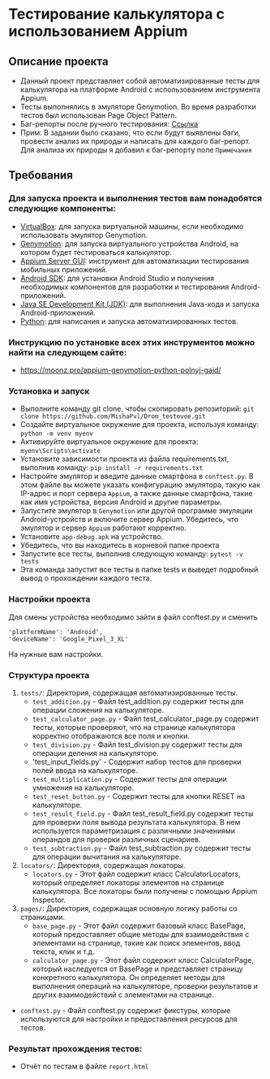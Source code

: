 # Тестирование калькулятора с использованием Appium
## Описание проекта

- Данный проект представляет собой автоматизированные тесты для калькулятора на платформе Android с использованием инструмента Appium.
- Тесты выполнялись в эмуляторе Genymotion. Во время разработки тестов был использован Page Object Pattern.
- Баг-репорты после ручного тестирования: [Ссылка](https://docs.google.com/spreadsheets/d/15OHJ3IiAB1wL-OE3U9GDCUK2B1oIkd_vVUs99dGPLaY/edit?usp=sharing)
- Прим: В задании было сказано, что если будут выявлены баги, провести анализ их природы и написать для каждого баг-репорт. Для анализа их природы я добавил к баг-репорту поле `Примечания`

## Требования

### Для запуска проекта и выполнения тестов вам понадобятся следующие компоненты:

- [VirtualBox](https://www.oracle.com/virtualization/technologies/vm/downloads/virtualbox-downloads.html?source=:ow:o:p:nav:mmddyyVirtualBoxHero&intcmp=:ow:o:p:nav:mmddyyVirtualBoxHero): для запуска виртуальной машины, если необходимо использовать эмулятор Genymotion.
- [Genymotion](https://www.genymotion.com/download/): для запуска виртуального устройства Android, на котором будет тестироваться калькулятор.
- [Appium Server GUI](https://github.com/appium/appium-desktop/releases/): инструмент для автоматизации тестирования мобильных приложений.
- [Android SDK](https://developer.android.com/studio): для установки Android Studio и получения необходимых компонентов для разработки и тестирования Android-приложений.
- [Java SE Development Kit (JDK)](https://www.oracle.com/java/technologies/downloads/): для выполнения Java-кода и запуска Android-приложений.
- [Python](https://www.python.org/downloads/): для написания и запуска автоматизированных тестов.

### Инструкцию по установке всех этих инструментов можно найти на следующем сайте:
- https://moonz.pro/appium-genymotion-python-polnyj-gajd/
    
### Установка и запуск
- Выполните команду git clone, чтобы скопировать репозиторий:
    `git clone https://github.com/MishaPvl/Drom_testovoe.git`
- Создайте виртуальное окружение для проекта, используя команду: 
    `python -m venv myenv`
- Активируйте виртуальное окружение для проекта:
    `myenv\Scripts\activate`
- Установите зависимости проекта из файла requirements.txt, выполнив команду:
    `pip install -r requirements.txt`
- Настройте эмулятор и введите данные смартфона в `conftest.py`. В этом файле вы можете указать конфигурацию эмулятора, такую как IP-адрес и порт сервера `Appium`, а также данные смартфона, такие как имя устройства, версия Android и другие параметры.
- Запустите эмулятор в `Genymotion` или другой программе эмуляции Android-устройств и включите сервер Appium. Убедитесь, что эмулятор и сервер `Appium` работают корректно.
- Установите `app-debug.apk` на устройство. 
- Убедитесь, что вы находитесь в корневой папке проекта
- Запустите все тесты, выполнив следующую команду:
    `pytest -v tests`
- Эта команда запустит все тесты в папке tests и выведет подробный вывод о прохождении каждого теста.
    
### Настройки проекта
Для смены устройства необходимо зайти в файл conftest.py и сменить
   ```
   'platformName': 'Android',
   'deviceName': 'Google_Pixel_3_XL'
```
На нужные вам настройки.

### Структура проекта
1. `tests/`: Директория, содержащая автоматизированные тесты.
    - `test_addition.py` - Файл test_addition.py содержит тесты для операции сложения на калькуляторе.
    - `test_calculator_page.py` - Файл test_calculator_page.py содержит тесты, которые проверяют, что на странице калькулятора корректно отображаются все поля и кнопки.
    - `test_division.py` - Файл test_division.py содержит тесты для операции деления на калькуляторе.
    - 'test_input_fields.py' - Содержит набор тестов для проверки полей ввода на калькуляторе.
    - `test_multiplication.py` - Содержит тесты для операции умножения на калькуляторе.
    - `test_reset_button.py` - Содержит тесты для кнопки RESET на калькуляторе.
    - `test_result_field.py` - Файл test_result_field.py содержит тесты для проверки поля вывода результата калькулятора. В нем используется параметризация с различными значениями операндов для проверки различных сценариев.
    - `test_subtraction.py` - Файл test_subtraction.py содержит тесты для операции вычитания на калькуляторе.
2. `locators/`: Директория, содержащая локаторы.
    - `locators.py` - Этот файл содержит класс CalculatorLocators, который определяет локаторы элементов на странице калькулятора. Все локаторы были получены с помощью Appium Inspector.
3. `pages/`: Директория, содержащая основную логику работы со страницами.
    - `base_page.py` - Этот файл содержит базовый класс BasePage, который предоставляет общие методы для взаимодействия с элементами на странице, такие как поиск элементов, ввод текста, клик и т.д.
    - `calculator_page.py` - Этот файл содержит класс CalculatorPage, который наследуется от BasePage и представляет страницу конкретного калькулятора. Он определяет методы для выполнения операций на калькуляторе, проверки результатов и других взаимодействий с элементами на странице.
- `conftest.py` - Файл conftest.py содержит фикстуры, которые используются для настройки и предоставления ресурсов для тестов.

### Результат прохождения тестов:
- Отчёт по тестам в файле `report.html`
